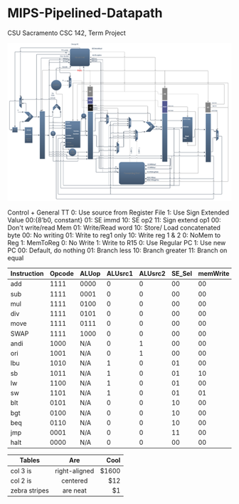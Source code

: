 # MIPS-Pipelined-Datapath
CSU Sacramento CSC 142, Term Project

![alt text](https://github.com/gamadjg/MIPS-Pipelined-Datapath/blob/master/Final_datapath_F2017.png "142 Datapath")

Control + General TT			0: Use source from Register File          1: Use Sign Extended Value		00:{8’b0, constant} 01: SE immd                      10: SE op2                     11: Sign extend op1	00: Don't write/read Mem                        01: Write/Read word                                              10: Store/ Load concatenated byte		00: No writing                 01: Write to reg1 only                   10: Write reg 1 & 2	0: NoMem to Reg       1: MemToReg	0: No Write         1: Write to R15	0: Use Regular PC   1: Use new PC	00: Default, do nothing                    01: Branch less              10: Branch greater          11: Branch on equal
												
|Instruction | Opcode | ALUop | ALUsrc1 | ALUsrc2 | SE_Sel | memWrite | memRead | regWrite | memToReg | WriteR15 | ChangePC | Comparator|
|----|------|------|---|---|----|----|----|----|---|---|---|----|
|add | 1111 | 0000 | 0 | 0 | 00 | 00 | 00 | 01 | 0 | 0 | 0 | 00 |
|sub | 1111 | 0001 | 0 | 0 | 00 | 00 | 00 | 01 | 0 | 0 | 0 | 00 |
|mul | 1111 | 0100 | 0 | 0 | 00 | 00 | 00 | 10 | 0 | 1 | 0 | 00 |
|div | 1111 | 0101 | 0 | 0 | 00 | 00 | 00 | 01 | 0 | 1 | 0 | 00 |
|move| 1111 | 0111 | 0 | 0 | 00 | 00 | 00 | 01 | 0 | 0 | 0 | 00 |
|SWAP| 1111 | 1000 | 0 | 0 | 00 | 00 | 00 | 10 | 0 | 0 | 0 | 00 |
|andi| 1000 | N/A  | 0 | 1 | 00 | 00 | 00 | 01 | 0 | 0 | 0 | 00 |
|ori | 1001 | N/A  | 0 | 1 | 00 | 00 | 00 | 01 | 0 | 0 | 0 | 00 |
|lbu | 1010 | N/A  | 1 | 0 | 01 | 00 | 10 | 01 | 1 | 0 | 0 | 00 |
|sb  | 1011 | N/A  | 1 | 0 | 01 | 10 | 00 | 00 | 0 | 0 | 0 | 00 |
|lw  | 1100 | N/A  | 1 | 0 | 01 | 00 | 01 | 01 | 1 | 0 | 0 | 00 |
|sw  | 1101 | N/A  | 1 | 0 | 01 | 01 | 00 | 00 | 0 | 0 | 0 | 00 |
|blt | 0101 | N/A  | 0 | 0 | 10 | 00 | 00 | 00 | 0 | 0 | 1 | 01 |
|bgt | 0100 | N/A  | 0 | 0 | 10 | 00 | 00 | 00 | 0 | 0 | 1 | 10 |
|beq | 0110 | N/A  | 0 | 0 | 10 | 00 | 00 | 00 | 0 | 0 | 1 | 11 |
|jmp | 0001 | N/A  | 0 | 0 | 11 | 00 | 00 | 00 | 0 | 0 | 1 | 00 |
|halt| 0000 | N/A  | 0 | 0 | 00 | 00 | 00 | 00 | 0 | 0 | 0 | 00 |

| Tables| Are| Cool|
| ------------- |:-------------:| -----:|
| col 3 is      | right-aligned | $1600 |
| col 2 is      | centered      |   $12 |
| zebra stripes | are neat      |    $1 |
